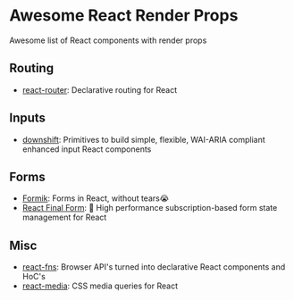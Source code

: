 # Awesome React Render Props

Awesome list of React components with render props


## Routing

- [react-router](https://github.com/reacttraining/react-router): Declarative routing for React

## Inputs

- [downshift](https://github.com/paypal/downshift): Primitives to build simple, flexible, WAI-ARIA compliant enhanced input React components

## Forms

- [Formik](https://github.com/jaredpalmer/formik): Forms in React, without tears😭
- [React Final Form](https://github.com/erikas/react-final-form): 🏁 High performance subscription-based form state management for React


## Misc

- [react-fns](https://github.com/jaredpalmer/fns): Browser API's turned into declarative React components and HoC's
- [react-media](https://github.com/reacttraining/react-media): CSS media queries for React
